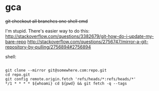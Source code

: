 # gca
~~git checkout all branches one shell cmd~~

I'm stupid. There's easier way to do this:
http://stackoverflow.com/questions/3382679/git-how-do-i-update-my-bare-repo
http://stackoverflow.com/questions/2756747/mirror-a-git-repository-by-pulling/2756894#2756894

shell:

```

git clone --mirror git@somewhere.com:repo.git
cd repo.git
git config remote.origin.fetch 'refs/heads/*:refs/heads/*'
*/1 * * * * ${whoami} cd ${pwd} && git fetch -q --tags

```



